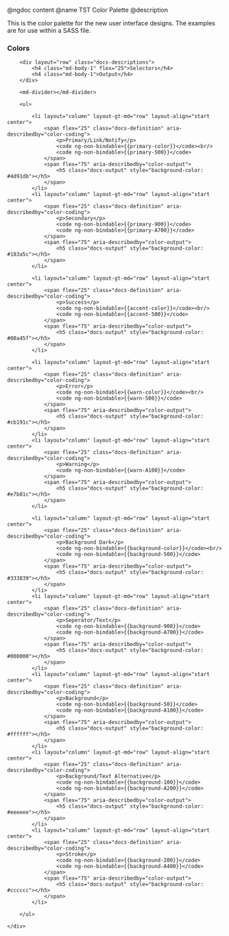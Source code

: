 @ngdoc content
@name TST Color Palette
@description

This is the color palette for the new user interface designs. The examples
are for use within a SASS file.

<style>
	.docs-output {
		height: 50px;
    	width: 50px;
	}
</style>

<section class="demo-container">
	<md-toolbar class="demo-toolbar">
		<div class="md-toolbar-tools">
			<h3>Colors</h3>
		</div>
	</md-toolbar>
	<div class="md-whiteframe-z1 docs-list">

		<div layout="row" class="docs-descriptions">
			<h4 class="md-body-1" flex="25">Selectors</h4>
			<h4 class="md-body-1">Output</h4>
		</div>

		<md-divider></md-divider>

		<ul>

			<li layout="column" layout-gt-md="row" layout-align="start center">
				<span flex="25" class="docs-definition" aria-describedby="color-coding">
					<p>Primary/Link/Notify</p>
					<code ng-non-bindable>{{primary-color}}</code><br/>
					<code ng-non-bindable>{{primary-500}}</code>
				</span>
				<span flex="75" aria-describedby="color-output">
					<h5 class="docs-output" style="background-color: #4d91db"></h5>
				</span>
			</li>
			<li layout="column" layout-gt-md="row" layout-align="start center">
				<span flex="25" class="docs-definition" aria-describedby="color-coding">
					<p>Secondary</p>
					<code ng-non-bindable>{{primary-900}}</code>
					<code ng-non-bindable>{{primary-A700}}</code>
				</span>
				<span flex="75" aria-describedby="color-output">
					<h5 class="docs-output" style="background-color: #183a5c"></h5>
				</span>
			</li>

			<li layout="column" layout-gt-md="row" layout-align="start center">
				<span flex="25" class="docs-definition" aria-describedby="color-coding">
					<p>Success</p>
					<code ng-non-bindable>{{accent-color}}</code><br/>
					<code ng-non-bindable>{{accent-500}}</code>
				</span>
				<span flex="75" aria-describedby="color-output">
					<h5 class="docs-output" style="background-color: #00a45f"></h5>
				</span>
			</li>

			<li layout="column" layout-gt-md="row" layout-align="start center">
				<span flex="25" class="docs-definition" aria-describedby="color-coding">
					<p>Error</p>
					<code ng-non-bindable>{{warn-color}}</code><br/>
					<code ng-non-bindable>{{warn-500}}</code>
				</span>
				<span flex="75" aria-describedby="color-output">
					<h5 class="docs-output" style="background-color: #cb191c"></h5>
				</span>
			</li>
			<li layout="column" layout-gt-md="row" layout-align="start center">
				<span flex="25" class="docs-definition" aria-describedby="color-coding">
					<p>Warning</p>
					<code ng-non-bindable>{{warn-A100}}</code>
				</span>
				<span flex="75" aria-describedby="color-output">
					<h5 class="docs-output" style="background-color: #e7b81c"></h5>
				</span>
			</li>

			<li layout="column" layout-gt-md="row" layout-align="start center">
				<span flex="25" class="docs-definition" aria-describedby="color-coding">
					<p>Background Dark</p>
					<code ng-non-bindable>{{background-color}}</code><br/>
					<code ng-non-bindable>{{background-500}}</code>
				</span>
				<span flex="75" aria-describedby="color-output">
					<h5 class="docs-output" style="background-color: #333839"></h5>
				</span>
			</li>
			<li layout="column" layout-gt-md="row" layout-align="start center">
				<span flex="25" class="docs-definition" aria-describedby="color-coding">
					<p>Seperator/Text</p>
					<code ng-non-bindable>{{background-900}}</code>
					<code ng-non-bindable>{{background-A700}}</code>
				</span>
				<span flex="75" aria-describedby="color-output">
					<h5 class="docs-output" style="background-color: #000000"></h5>
				</span>
			</li>
			<li layout="column" layout-gt-md="row" layout-align="start center">
				<span flex="25" class="docs-definition" aria-describedby="color-coding">
					<p>Background</p>
					<code ng-non-bindable>{{background-50}}</code>
					<code ng-non-bindable>{{background-A100}}</code>
				</span>
				<span flex="75" aria-describedby="color-output">
					<h5 class="docs-output" style="background-color: #ffffff"></h5>
				</span>
			</li>
			<li layout="column" layout-gt-md="row" layout-align="start center">
				<span flex="25" class="docs-definition" aria-describedby="color-coding">
					<p>Background/Text Alternative</p>
					<code ng-non-bindable>{{background-100}}</code>
					<code ng-non-bindable>{{background-A200}}</code>
				</span>
				<span flex="75" aria-describedby="color-output">
					<h5 class="docs-output" style="background-color: #eeeeee"></h5>
				</span>
			</li>
			<li layout="column" layout-gt-md="row" layout-align="start center">
				<span flex="25" class="docs-definition" aria-describedby="color-coding">
					<p>Stroke</p>
					<code ng-non-bindable>{{background-200}}</code>
					<code ng-non-bindable>{{background-A400}}</code>
				</span>
				<span flex="75" aria-describedby="color-output">
					<h5 class="docs-output" style="background-color: #cccccc"></h5>
				</span>
			</li>

		</ul>

	</div>

</section>
